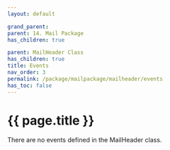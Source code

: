 ```yaml
---
layout: default

grand_parent: 
parent: 14. Mail Package
has_children: true

parent: MailHeader Class
has_children: true
title: Events
nav_order: 3
permalink: /package/mailpackage/mailheader/events
has_toc: false
---
```

# {{ page.title }}

There are no events defined in the MailHeader class.